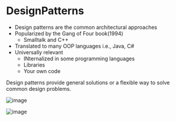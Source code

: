 # DesignPatterns

- Design patterns are the common architectural approaches
- Popularized by the Gang of Four book(1994)
  - Smalltalk and C++
- Translated to many OOP languages i.e., Java, C#
- Universally relevant
  - INternalized in some programming languages
  - Libraries
  - Your own code
 
Design patterns provide general solutions or a flexible way to solve common design problems.

![image](https://github.com/rahul-jha-official/DesignPatterns/assets/138975150/4225fb22-9628-44d5-bc26-883e053f0f1f)


![image](https://github.com/rahul-jha-official/DesignPatterns/assets/138975150/d8607445-ab2e-4c2c-acdc-73bc1b12e943)
